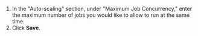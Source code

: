 1. In the "Auto-scaling" section, under "Maximum Job Concurrency," enter the maximum number of jobs you would like to allow to run at the same time.
1. Click **Save**.